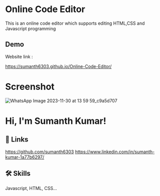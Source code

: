# Online Code Editor

This is an online code editor which supports editing HTML,CSS and Javascript programming 

## Demo

Website link :

https://sumanth6303.github.io/Online-Code-Editor/

# Screenshot 
![WhatsApp Image 2023-11-30 at 13 59 59_c9a5d707](https://github.com/sumanth6303/Online-Code-Editor/assets/148745464/fd08ab55-3655-406c-9f24-1f05d16713f4)




# Hi, I'm Sumanth Kumar! 


## 🔗 Links
https://github.com/sumanth6303
https://www.linkedin.com/in/sumanth-kumar-1a77b6297/

## 🛠 Skills
Javascript, HTML, CSS...
